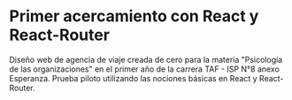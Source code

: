 # Primer acercamiento con React y  React-Router
Diseño web de agencia de viaje creada de cero para la materia "Psicología de las organizaciones" en el primer año de la carrera TAF - ISP N°8 anexo Esperanza.
Prueba piloto utilizando las nociones básicas en React y React-Router.
